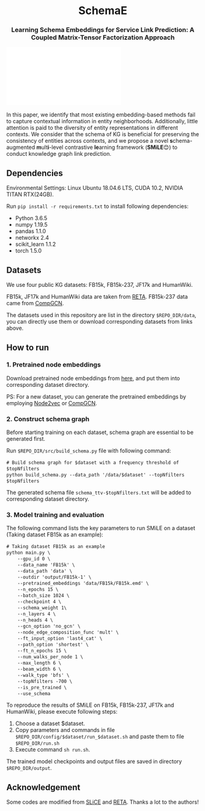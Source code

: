 <h1 align="center">
    SchemaE
</h1>
<h3 align="center">
    Learning Schema Embeddings for Service Link Prediction: A Coupled Matrix-Tensor Factorization Approach
</h3>

![Schema](./model_crop.pdf)

In this paper, we identify that most existing embedding-based methods fail to capture contextual information in entity neighborhoods. Additionally, little attention is paid to the diversity of entity representations in different contexts.
We consider that the schema of KG is beneficial for preserving the consistency of entities across contexts, and we propose a novel **s**chema-augmented **m**ult**i**-level contrastive **le**arning framework (**SMiLE**:blush:) to conduct knowledge graph link prediction.

## Dependencies
Environmental Settings: Linux Ubuntu 18.04.6 LTS, CUDA 10.2, NVIDIA TITAN RTX(24GB).

Run `pip install -r requirements.txt` to install following dependencies:

- Python 3.6.5
- numpy 1.19.5
- pandas 1.1.0
- networkx 2.4
- scikit_learn 1.1.2
- torch 1.5.0

## Datasets
We use four public KG datasets: FB15k, FB15k-237, JF17k and HumanWiki.

FB15k, JF17k and HumanWiki data are taken from [RETA](https://github.com/eXascaleInfolab/RETA_code). FB15k-237 data came from [CompGCN](https://github.com/malllabiisc/CompGCN).

The datasets used in this repository are list in the directory `$REPO_DIR/data`, you can directly use them or download corresponding datasets from links above.

## How to run

### 1. Pretrained node embeddings
Download pretrained node embeddings from [here](https://drive.google.com/drive/folders/1BIdgEKeBd-uRwXwF4IULQ_5z4ctNeLKi?usp=sharing), and put them into corresponding dataset directory.

PS: For a new dataset, you can generate the pretrained embeddings by employing [Node2vec](https://github.com/aditya-grover/node2vec) or [CompGCN](https://github.com/malllabiisc/CompGCN).

### 2. Construct schema graph
Before starting training on each dataset, schema graph are essential to be generated first.

Run `$REPO_DIR/src/build_schema.py` file with following command:
```shell
# Build schema graph for $dataset with a frequency threshold of $topNfilters
python build_schema.py --data_path '/data/$dataset' --topNfilters $topNfilters
```
The generated schema file `schema_ttv-$topNfilters.txt` will be added to corresponding dataset directory.

### 3. Model training and evaluation

The following command lists the key parameters to run SMiLE on a dataset (Taking dataset FB15k as an example):
```shell
# Taking dataset FB15k as an example
python main.py \
    --gpu_id 0 \
    --data_name 'FB15k' \
    --data_path 'data' \
    --outdir 'output/FB15k-1' \
    --pretrained_embeddings 'data/FB15k/FB15k.emd' \
    --n_epochs 15 \
    --batch_size 1024 \
    --checkpoint 4 \
    --schema_weight 1\
    --n_layers 4 \
    --n_heads 4 \
    --gcn_option 'no_gcn' \
    --node_edge_composition_func 'mult' \
    --ft_input_option 'last4_cat' \
    --path_option 'shortest' \
    --ft_n_epochs 15 \
    --num_walks_per_node 1 \
    --max_length 6 \
    --beam_width 6 \
    --walk_type 'bfs' \
    --topNfilters -700 \
    --is_pre_trained \
    --use_schema
```

To reproduce the results of SMiLE on FB15k, FB15k-237, JF17k and HumanWiki, please execute following steps:
1. Choose a dataset $dataset.
2. Copy parameters and commands in file `$REPO_DIR/config/$dataset/run_$dataset.sh` and paste them to file `$REPO_DIR/run.sh`
3. Execute command `sh run.sh`.

The trained model checkpoints and output files are saved in directory `$REPO_DIR/output`.

## Acknowledgement
Some codes are modified from [SLiCE](https://github.com/pnnl/SLICE) and [RETA](https://github.com/eXascaleInfolab/RETA_code). Thanks a lot to the authors!
